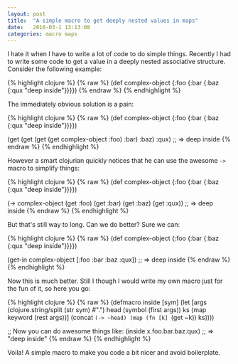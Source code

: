 ```yaml
---
layout: post
title:  "A simple macro to get deeply nested values in maps"
date:   2016-03-1 13:13:08
categories: macro maps
---
```


I hate it when I have to write a lot of code to do simple things. Recently I
had to write some code to get a value in a deeply nested associative structure.
Consider the following example:

{% highlight clojure %}
{% raw %}
(def complex-object
  {:foo {:bar {:baz {:qux "deep inside"}}}})
{% endraw %}
{% endhighlight %}

The immediately obvious solution is a pain:

{% highlight clojure %}
{% raw %}
(def complex-object
  {:foo {:bar {:baz {:qux "deep inside"}}}})

(get (get (get (get complex-object :foo) :bar) :baz) :qux)
;; => deep inside
{% endraw %}
{% endhighlight %}

However a smart clojurian quickly notices that he can use the awesome `->`
macro to simplify things:

{% highlight clojure %}
{% raw %}
(def complex-object
  {:foo {:bar {:baz {:qux "deep inside"}}}})

(-> complex-object
    (get :foo)
    (get :bar)
    (get :baz)
    (get :qux))
;; => deep inside
{% endraw %}
{% endhighlight %}

But that's still way to long. Can we do better? Sure we can:

{% highlight clojure %}
{% raw %}
(def complex-object
  {:foo {:bar {:baz {:qux "deep inside"}}}})

(get-in complex-object [:foo :bar :baz :qux])
;; => deep inside
{% endraw %}
{% endhighlight %}

Now this is much better. Still I though I would write my own macro
just for the fun of it, so here you go:

{% highlight clojure %}
{% raw %}
(defmacro inside
  [sym]
  (let [args (clojure.string/split (str sym) #"\.")
        head (symbol (first args))
        ks (map keyword (rest args))]
    (concat `(-> ~head) (map (fn [k] `(get ~k)) ks))))

;; Now you can do awesome things like:
(inside x.foo.bar.baz.qux)
;; => "deep inside"
{% endraw %}
{% endhighlight %}

Voila! A simple macro to make you code a bit nicer and avoid boilerplate.
